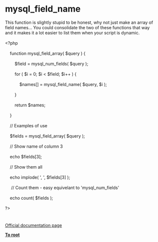 # mysql_field_name




<div class="phpcode"><span class="html">
This function is slightly stupid to be honest, why not just make an array of field names... You could consolidate the two of these functions that way and it makes it a lot easier to list them when your script is dynamic.<br><br><span class="default">&lt;?php<br><br>&#xA0; &#xA0; </span><span class="keyword">function </span><span class="default">mysql_field_array</span><span class="keyword">( </span><span class="default">$query </span><span class="keyword">) {<br>&#xA0; &#xA0; <br>&#xA0; &#xA0; &#xA0; &#xA0; </span><span class="default">$field </span><span class="keyword">= </span><span class="default">mysql_num_fields</span><span class="keyword">( </span><span class="default">$query </span><span class="keyword">);<br>&#xA0; &#xA0; <br>&#xA0; &#xA0; &#xA0; &#xA0; for ( </span><span class="default">$i </span><span class="keyword">= </span><span class="default">0</span><span class="keyword">; </span><span class="default">$i </span><span class="keyword">&lt; </span><span class="default">$field</span><span class="keyword">; </span><span class="default">$i</span><span class="keyword">++ ) {<br>&#xA0; &#xA0; &#xA0; &#xA0; <br>&#xA0; &#xA0; &#xA0; &#xA0; &#xA0; &#xA0; </span><span class="default">$names</span><span class="keyword">[] = </span><span class="default">mysql_field_name</span><span class="keyword">( </span><span class="default">$query</span><span class="keyword">, </span><span class="default">$i </span><span class="keyword">);<br>&#xA0; &#xA0; &#xA0; &#xA0; <br>&#xA0; &#xA0; &#xA0; &#xA0; }<br>&#xA0; &#xA0; &#xA0; &#xA0; <br>&#xA0; &#xA0; &#xA0; &#xA0; return </span><span class="default">$names</span><span class="keyword">;<br>&#xA0; &#xA0; <br>&#xA0; &#xA0; }<br>&#xA0; &#xA0; <br>&#xA0; &#xA0; </span><span class="comment">// Examples of use<br>&#xA0; &#xA0; <br>&#xA0; &#xA0; </span><span class="default">$fields </span><span class="keyword">= </span><span class="default">mysql_field_array</span><span class="keyword">( </span><span class="default">$query </span><span class="keyword">);<br>&#xA0; &#xA0; <br>&#xA0; &#xA0; </span><span class="comment">// Show name of column 3<br>&#xA0; &#xA0; <br>&#xA0; &#xA0; </span><span class="keyword">echo </span><span class="default">$fields</span><span class="keyword">[</span><span class="default">3</span><span class="keyword">];<br>&#xA0; &#xA0; <br>&#xA0; &#xA0; </span><span class="comment">// Show them all<br>&#xA0; &#xA0; <br>&#xA0; &#xA0; </span><span class="keyword">echo </span><span class="default">implode</span><span class="keyword">( </span><span class="string">&apos;, &apos;</span><span class="keyword">, </span><span class="default">$fields</span><span class="keyword">[</span><span class="default">3</span><span class="keyword">] );<br>&#xA0; &#xA0; <br>&#xA0; &#xA0;&#xA0; </span><span class="comment">// Count them - easy equivelant to &apos;mysql_num_fields&apos;<br>&#xA0; &#xA0; <br>&#xA0; &#xA0; </span><span class="keyword">echo </span><span class="default">count</span><span class="keyword">( </span><span class="default">$fields </span><span class="keyword">);<br><br></span><span class="default">?&gt;</span>
</span>
</div>
  

#

[Official documentation page](https://www.php.net/manual/en/function.mysql-field-name.php)

**[To root](/README.md)**